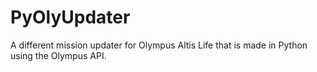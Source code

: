 # PyOlyUpdater
A different mission updater for Olympus Altis Life that is made in Python using the Olympus API.
